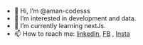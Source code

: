 - 👋 Hi, I’m @aman-codesss
- 👀 I’m interested in development and data.
- 🌱 I’m currently learning nextJs.
- 📫 How to reach me: [linkedin](https://www.linkedin.com/in/aman-partel-a57061265/),  [FB](https://www.facebook.com/aman.p2004515/) , [Insta](https://www.instagram.com/a.mannn___/)

<!---
aman-codesss/aman-codesss is a ✨ special ✨ repository because its `README.md` (this file) appears on your GitHub profile.
You can click the Preview link to take a look at your changes.
--->
